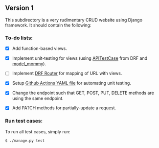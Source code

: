 ## Version 1

This subdirectory is a very rudimentary CRUD website using Django framework. It should contain the following:

### To-do lists:

* [X] Add function-based views.

* [X] Implement unit-testing for views (using [APITestCase](https://www.django-rest-framework.org/api-guide/testing/#api-test-cases) from DRF and [model_mommy](https://model-mommy.readthedocs.io/en/latest/basic_usage.html)).

* [ ] Implement [DRF Router](https://www.django-rest-framework.org/api-guide/routers/) for mapping of URL with views.

* [X] Setup [Github Actions YAML file](../.github/workflows/github-actions-ci.yml) for automating unit testing.

* [X] Change the endpoint such that GET, POST, PUT, DELETE methods are using the same endpoint.

* [X] Add PATCH methods for partially-update a request.


### Run test cases:
To run all test cases, simply run:
```
$ ./manage.py test
```
